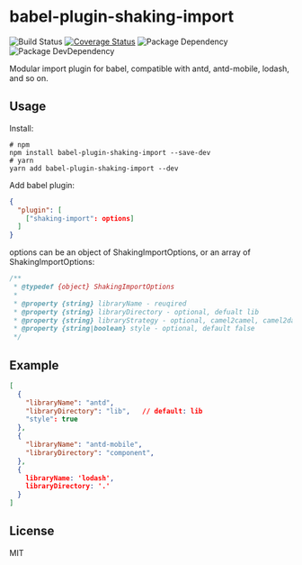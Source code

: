 # babel-plugin-shaking-import
![Build Status](https://img.shields.io/travis/bornkiller/babel-plugin-shaking-import/master.svg?style=flat)
[![Coverage Status](https://coveralls.io/repos/github/bornkiller/babel-plugin-shaking-import/badge.svg?branch=master)](https://coveralls.io/github/bornkiller/babel-plugin-shaking-import?branch=master)
![Package Dependency](https://david-dm.org/bornkiller/babel-plugin-shaking-import.svg?style=flat)
![Package DevDependency](https://david-dm.org/bornkiller/babel-plugin-shaking-import/dev-status.svg?style=flat)

Modular import plugin for babel, compatible with antd, antd-mobile, lodash, and so on.

## Usage
Install:

```shell
# npm
npm install babel-plugin-shaking-import --save-dev
# yarn
yarn add babel-plugin-shaking-import --dev
```

Add babel plugin:

```json
{
  "plugin": [
    ["shaking-import": options]
  ]
}
```

options can be an object of ShakingImportOptions, or an array of ShakingImportOptions:

```javascript
/**
 * @typedef {object} ShakingImportOptions
 *
 * @property {string} libraryName - reuqired
 * @property {string} libraryDirectory - optional, defualt lib
 * @property {string} libraryStrategy - optional, camel2camel, camel2dash, camel2underline, default camel2camel
 * @property {string|boolean} style - optional, default false
 */
```

## Example
```json
[
  {
    "libraryName": "antd",
    "libraryDirectory": "lib",   // default: lib
    "style": true
  },
  {
    "libraryName": "antd-mobile",
    "libraryDirectory": "component",
  },
  {
    libraryName: 'lodash',
    libraryDirectory: '.'
  }
]
```

## License
MIT
